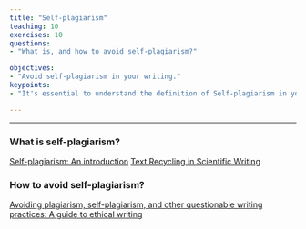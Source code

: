 ```yaml
---
title: "Self-plagiarism"
teaching: 10
exercises: 10
questions:
- "What is, and how to avoid self-plagiarism?"

objectives:
- "Avoid self-plagiarism in your writing."
keypoints:
- "It's essential to understand the definition of Self-plagiarism in your field of research."

---
```


---

### What is self-plagiarism?
[Self-plagiarism: An introduction](https://cgps.usask.ca/onboarding/connecting-out/2self-plagiarism-an-introduction.php)
[Text Recycling in Scientific Writing](https://link.springer.com/article/10.1007/s11948-017-0008-y)

### How to avoid self-plagiarism?
[Avoiding plagiarism, self-plagiarism, and other questionable writing practices: A guide to ethical writing](https://cse.msu.edu/~alexliu/plagiarism.pdf)
